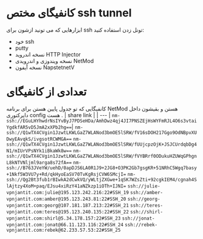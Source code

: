 # کانفیگای مختص ssh tunnel 
ابزارهایی که می تونید ازشون برای ssh تونل زدن استفاده کنید:‌
- خود ssh 
- putty 
- نسخه اندروید HTTP Injector
- نسخه ویندوزی و اندرویدی NetMod
- نسخه آیفون NapstetnetV

# تعدادی از کانفیگای 
کانفیگایی که تو جدول پایین هستن برای برنامه NetMod هستن و بقیشون داخل دایرکتوری config هست .
| share link |
| --- | 
```nm-ssh://EGuLHYhwdrNsIYvByJ7PDSeHDa/AmhDwz4qj4JI7PNSZEjHsWYFmRJL4O6s3vtaiYgdkfAR5vD5JmA2xXPb2hg==```|
```nm-ssh://Q1wTX4CVgin1JzwtLKWLGaZ7WLANod3bmOE5lSRW/fV16sDOH217Ggo9OdNBpvXUDwyEAvqkS/ivgsotRCWMGA==```
```nm-ssh://Q1wTX4CVgin1JzwtLKWLGaZ7WLANod3bmOE5lSRW/fUUjcpzOjK+JSJCUrdqbDg4N1/mIUrVPsNYk1iBkaWk8w==```
```nm-ssh://Q1wTX4CVgin1JzwtLKWLGaZ7WLANod3bmOE5lSRW/fVYBRrf0ODukuHZUWqGPhgnL8kNTVNljml9arga8s72fA==```
```nm-ssh://B763JVeYW/uehD/0apDJS6LA0R1J9+2JG8+O3PK2Gb7gsgKR+51NRhC5Wgq7basy+1Nkf5W3VU7y+Rd/qkHyoEaSV70TvKgRsjCVW6SMcjI=```
```nm-ssh://Qg2Bt3fub1rBIwkA2dCwkVQ/yWLtjZXGwe+1qSK7WZsZti+92cgkIEM4/cgnah4SlAjtzy4XoM+paq/EJsu4xiRzY41aNZkzp1iOTh+IJNI=``` 
```ssh://julie-vpnjantit.com:julie@195.123.242.216:22#SSH_19```
```ssh://amber-vpnjantit.com:amber@195.123.243.81:22#SSH_20```
```ssh://georg-vpnjantit.com:georg@107.181.187.213:22#SSH_21```
```ssh://teres-vpnjantit.com:teres@195.123.240.135:22#SSH_22```
```ssh://shirl-vpnjantit.com:shirl@5.34.178.157:22#SSH_23```
```ssh://jonat-vpnjantit.com:jonat@66.11.123.116:22#SSH_24```
```ssh://rebek-vpnjantit.com:rebek@62.233.57.53:22#SSH_25```


